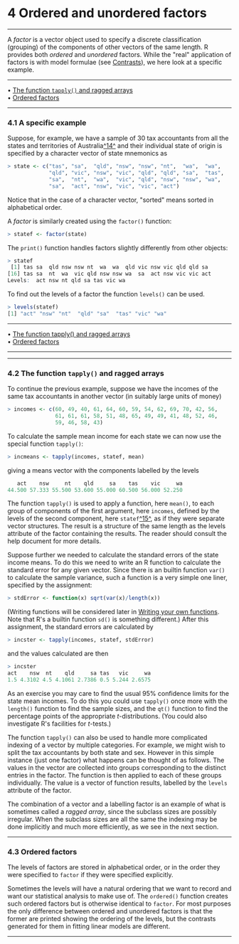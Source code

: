 # 4 Ordered and unordered factors

---

A _factor_ is a vector object used to specify a discrete classification
(grouping) of the components of other vectors of the same length. R
provides both _ordered_ and _unordered_ factors. While the "real"
application of factors is with model formulae (see
[Contrasts](#Contrasts)), we here look at a specific example.

---

• [The function `tapply()` and ragged arrays](#The-function-tapply_0028_0029-and-ragged-arrays)     
 • [Ordered factors](#Ordered-factors)

---

### 4.1 A specific example

Suppose, for example, we have a sample of 30 tax accountants from all
the states and territories of Australia[^14^](#FOOT14) and
their individual state of origin is specified by a character vector of
state mnemonics as

```r
> state <- c("tas", "sa",  "qld", "nsw", "nsw", "nt",  "wa",  "wa",
             "qld", "vic", "nsw", "vic", "qld", "qld", "sa",  "tas",
             "sa",  "nt",  "wa",  "vic", "qld", "nsw", "nsw", "wa",
             "sa",  "act", "nsw", "vic", "vic", "act")
```

Notice that in the case of a character vector, "sorted" means sorted in
alphabetical order.

A _factor_ is similarly created using the `factor()` function:

```r
> statef <- factor(state)
```

The `print()` function handles factors slightly differently from other
objects:

```r
> statef
 [1] tas sa  qld nsw nsw nt  wa  wa  qld vic nsw vic qld qld sa
[16] tas sa  nt  wa  vic qld nsw nsw wa  sa  act nsw vic vic act
Levels:  act nsw nt qld sa tas vic wa
```

To find out the levels of a factor the function `levels()` can be used.

```r
> levels(statef)
[1] "act" "nsw" "nt"  "qld" "sa"  "tas" "vic" "wa"
```

---

• [The function tapply() and ragged arrays](#The-function-tapply_0028_0029-and-ragged-arrays)     
 • [Ordered factors](#Ordered-factors)

---

---

### 4.2 The function `tapply()` and ragged arrays

To continue the previous example, suppose we have the incomes of the
same tax accountants in another vector (in suitably large units of
money)

```r
> incomes <- c(60, 49, 40, 61, 64, 60, 59, 54, 62, 69, 70, 42, 56,
               61, 61, 61, 58, 51, 48, 65, 49, 49, 41, 48, 52, 46,
               59, 46, 58, 43)
```

To calculate the sample mean income for each state we can now use the
special function `tapply()`:

```r
> incmeans <- tapply(incomes, statef, mean)
```

giving a means vector with the components labelled by the levels

```r
   act    nsw     nt    qld     sa    tas    vic     wa
44.500 57.333 55.500 53.600 55.000 60.500 56.000 52.250
```

The function `tapply()` is used to apply a function, here `mean()`, to
each group of components of the first argument, here `incomes`, defined
by the levels of the second component, here
`statef`[^15^](#FOOT15), as if they were separate vector
structures. The result is a structure of the same length as the levels
attribute of the factor containing the results. The reader should
consult the help document for more details.

Suppose further we needed to calculate the standard errors of the state
income means. To do this we need to write an R function to calculate the
standard error for any given vector. Since there is an builtin function
`var()` to calculate the sample variance, such a function is a very
simple one liner, specified by the assignment:

```r
> stdError <- function(x) sqrt(var(x)/length(x))
```

(Writing functions will be considered later in [Writing your own functions](#Writing-your-own-functions). Note that R's a builtin
function `sd()` is something different.)
After this assignment, the standard errors are calculated by

```r
> incster <- tapply(incomes, statef, stdError)
```

and the values calculated are then

```r
> incster
act    nsw  nt    qld     sa tas   vic     wa
1.5 4.3102 4.5 4.1061 2.7386 0.5 5.244 2.6575
```

As an exercise you may care to find the usual 95% confidence limits for
the state mean incomes. To do this you could use `tapply()` once more
with the `length()` function to find the sample sizes, and the `qt()`
function to find the percentage points of the appropriate
_t_-distributions. (You could also investigate R's facilities for
_t_-tests.)

The function `tapply()` can also be used to handle more complicated
indexing of a vector by multiple categories. For example, we might wish
to split the tax accountants by both state and sex. However in this
simple instance (just one factor) what happens can be thought of as
follows. The values in the vector are collected into groups
corresponding to the distinct entries in the factor. The function is
then applied to each of these groups individually. The value is a vector
of function results, labelled by the `levels` attribute of the factor.

The combination of a vector and a labelling factor is an example of what
is sometimes called a _ragged array_, since the subclass sizes are
possibly irregular. When the subclass sizes are all the same the
indexing may be done implicitly and much more efficiently, as we see in
the next section.

---

### 4.3 Ordered factors

The levels of factors are stored in alphabetical order, or in the order
they were specified to `factor` if they were specified explicitly.

Sometimes the levels will have a natural ordering that we want to record
and want our statistical analysis to make use of. The `ordered()`
function creates such ordered factors but is
otherwise identical to `factor`. For most purposes the only difference
between ordered and unordered factors is that the former are printed
showing the ordering of the levels, but the contrasts generated for them
in fitting linear models are different.

---
